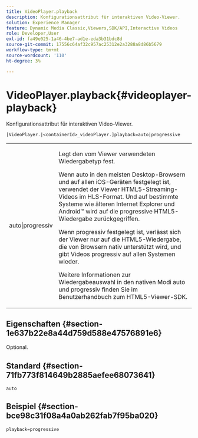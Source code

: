 ```yaml
---
title: VideoPlayer.playback
description: Konfigurationsattribut für interaktiven Video-Viewer.
solution: Experience Manager
feature: Dynamic Media Classic,Viewers,SDK/API,Interactive Videos
role: Developer,User
exl-id: fa49e025-1a46-4be7-ad1e-eda3b31bdc8d
source-git-commit: 17556c64af32c957ac25312e2a3288a8d86b5679
workflow-type: tm+mt
source-wordcount: '110'
ht-degree: 3%

---
```


# VideoPlayer.playback{#videoplayer-playback}

Konfigurationsattribut für interaktiven Video-Viewer.

`[VideoPlayer.|<containerId>_videoPlayer.]playback=auto|progressive`

<table id="table_441553CD34C94A58A9D7CBF772DEDDB6"> 
 <tbody> 
  <tr> 
   <td colname="col1"> <p> <span class="codeph"> auto|progressiv</span> </p> </td> 
   <td colname="col2"> <p> Legt den vom Viewer verwendeten Wiedergabetyp fest. </p> <p>Wenn <span class="codeph"> auto</span> in den meisten Desktop-Browsern und auf allen iOS-Geräten festgelegt ist, verwendet der Viewer HTML5-Streaming-Videos im HLS-Format. Und auf bestimmte Systeme wie älteren Internet Explorer und Android™ wird auf die progressive HTML5-Wiedergabe zurückgegriffen. </p> <p>Wenn <span class="codeph"> progressiv</span> festgelegt ist, verlässt sich der Viewer nur auf die HTML5-Wiedergabe, die von Browsern nativ unterstützt wird, und gibt Videos progressiv auf allen Systemen wieder. </p> <p>Weitere Informationen zur Wiedergabeauswahl in den nativen Modi <span class="codeph"> auto</span> und <span class="codeph"> progressiv</span> finden Sie im Benutzerhandbuch zum HTML5-Viewer-SDK. </p> </td> 
  </tr> 
 </tbody> 
</table>

## Eigenschaften {#section-1e637b22e8a44d759d588e47576891e6}

Optional.

## Standard {#section-71fb773f814649b2885aefee68073641}

`auto`

## Beispiel {#section-bce98c31f08a4a0ab262fab7f95ba020}

`playback=progressive`
